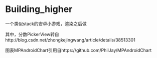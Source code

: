 # Building_higher
一个类似stack的安卓小游戏，渲染之后做  

其中，分数PickerView转自http://blog.csdn.net/zhongkejingwang/article/details/38513301  

图表MPAndroidChart引用自https://github.com/PhilJay/MPAndroidChart  

